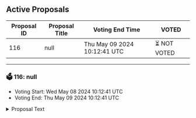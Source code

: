 ## Active Proposals

| Proposal ID | Proposal Title | Voting End Time | VOTED |
|-------------|----------------|-----------------|-------|
| 116 | null | Thu May 09 2024 10:12:41 UTC | ⏳ NOT VOTED |

---

### 🗳 116: null
- Voting Start: Wed May 08 2024 10:12:41 UTC
- Voting End: Thu May 09 2024 10:12:41 UTC

<details>
<summary>Proposal Text</summary>
 
null
</details>
